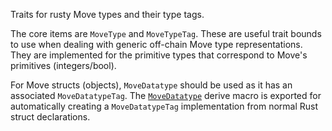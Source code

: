<!-- cargo-rdme start -->

Traits for rusty Move types and their type tags.

The core items are `MoveType` and `MoveTypeTag`. These
are useful trait bounds to use when dealing with generic off-chain Move type representations.
They are implemented for the primitive types that correspond to Move's primitives
(integers/bool).

For Move structs (objects), `MoveDatatype` should be used as it has an
associated `MoveDatatypeTag`. The
[`MoveDatatype`](moverox_traits_derive::MoveDatatype) derive macro is exported for automatically
creating a `MoveDatatypeTag` implementation from normal Rust struct declarations.

<!-- cargo-rdme end -->
